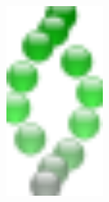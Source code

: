 <a href="https://www.eater.org"><img src="https://raw.githubusercontent.com/nycksw/nycksw/main/.../spheres.svg" width="50%" ></a>
